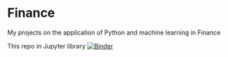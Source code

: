 # Finance
My projects on the application of Python and machine learning in Finance

This repo in Jupyter library [![Binder](https://mybinder.org/badge_logo.svg)](https://mybinder.org/v2/gh/PoshanAgrawal/Finance/Head)
